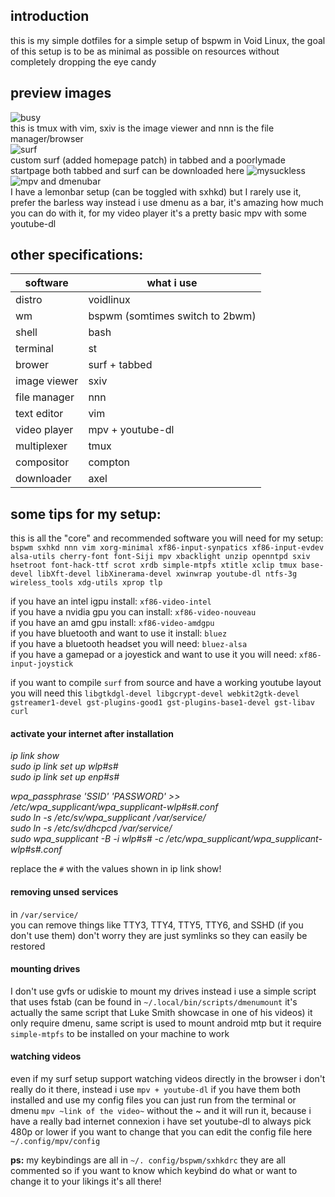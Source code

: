 ## introduction
this is my simple dotfiles for a simple setup of bspwm in Void Linux, the goal of this setup is to be as minimal as possible on resources without completely dropping the eye candy<br />

## preview images
![busy](https://raw.githubusercontent.com/Speyll/void-bspwm/master/screenshots/busy.png)<br />
this is tmux with vim, sxiv is the image viewer and nnn is the file manager/browser<br />
![surf](https://raw.githubusercontent.com/Speyll/void-bspwm/master/screenshots/customsurf.png)<br />
custom surf (added homepage patch) in tabbed and a poorlymade startpage both tabbed and surf can be downloaded here ![mysuckless](https://github.com/Speyll/mysuckless)<br />
![mpv and dmenubar](https://raw.githubusercontent.com/Speyll/void-bspwm/master/screenshots/dmenubar_and_vidya.png) <br />
I have a lemonbar setup (can be toggled with sxhkd) but I rarely use it, prefer the barless way instead i use dmenu as a bar, it's amazing how much you can do with it, for my video player it's a pretty basic mpv with some youtube-dl<br />

## other specifications:

| software  | what i use |
| ------------- | ------------- |
| distro  | voidlinux |
| wm  | bspwm (somtimes switch to 2bwm) |
| shell  | bash |
| terminal  | st |
| brower  | surf + tabbed |
| image viewer  | sxiv |
| file manager  | nnn |
| text editor  | vim |
| video player  | mpv + youtube-dl |
| multiplexer  | tmux |
| compositor  | compton |
| downloader | axel |

## some tips for my setup:
this is all the "core" and recommended software you will need for my setup:<br />
`bspwm sxhkd nnn vim xorg-minimal xf86-input-synpatics xf86-input-evdev alsa-utils cherry-font font-Siji mpv xbacklight unzip openntpd sxiv hsetroot font-hack-ttf scrot xrdb simple-mtpfs xtitle xclip tmux base-devel libXft-devel libXinerama-devel xwinwrap youtube-dl ntfs-3g wireless_tools xdg-utils xprop tlp`<br />

if you have an intel igpu install: `xf86-video-intel`<br />
if you have a nvidia gpu you can install: `xf86-video-nouveau`<br />
if you have an amd gpu install: `xf86-video-amdgpu`<br />
if you have bluetooth and want to use it install: `bluez`<br />
if you have a bluetooth headset you will need: `bluez-alsa`<br />
if you have a gamepad or a joyestick and want to use it you will need: `xf86-input-joystick`<br />

if you want to compile `surf` from source and have a working youtube layout you will need this `libgtkdgl-devel libgcrypt-devel webkit2gtk-devel gstreamer1-devel gst-plugins-good1 gst-plugins-base1-devel gst-libav curl`<br />

#### activate your internet after installation
*ip link show <br />
sudo ip link set up wlp#s# <br />
sudo ip link set up enp#s# <br />*

*wpa_passphrase 'SSID' 'PASSWORD' >> /etc/wpa_supplicant/wpa_supplicant-wlp#s#.conf <br />
sudo ln -s /etc/sv/wpa_supplicant /var/service/ <br />
sudo ln -s /etc/sv/dhcpcd /var/service/ <br />
sudo wpa_supplicant -B -i wlp#s# -c /etc/wpa_supplicant/wpa_supplicant-wlp#s#.conf <br />*

replace the `#` with the values shown in ip link show!

#### removing unsed services
in `/var/service/`<br />
you can remove things like TTY3, TTY4, TTY5, TTY6, and SSHD (if you don't use them) don't worry they are just symlinks so they can easily be restored<br />

#### mounting drives
I don't use gvfs or udiskie to mount my drives instead i use a simple script that uses fstab (can be found in `~/.local/bin/scripts/dmenumount` it's actually the same script that Luke Smith showcase in one of his videos) it only require dmenu, same script is used to mount android mtp but it require `simple-mtpfs` to be installed on your machine to work<br />

#### watching videos
even if my surf setup support watching videos directly in the browser i don't really do it there, instead i use `mpv + youtube-dl` if you have them both installed and use my config files you can just run from the terminal or dmenu `mpv ~link of the video~` without the ~ and it will run it, because i have a really bad internet connexion i have set youtube-dl to always pick 480p or lower if you want to change that you can edit the config file here `~/.config/mpv/config`

**ps:** my keybindings are all in `~/. config/bspwm/sxhkdrc` they are all commented so if you want to know which keybind do what or want to change it to your likings it's all there!<br />

